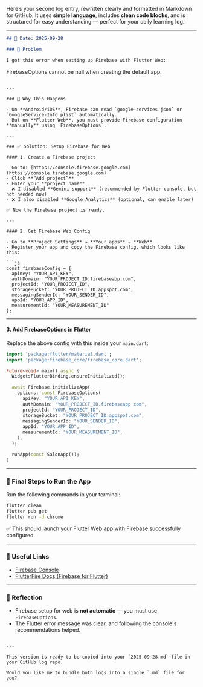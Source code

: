 Here’s your second log entry, rewritten clearly and formatted in Markdown for GitHub. It uses **simple language**, includes **clean code blocks**, and is structured for easy understanding — perfect for your daily learning log.

---

```markdown
## 📅 Date: 2025-09-28

### 🐞 Problem

I got this error when setting up Firebase with Flutter Web:

```

FirebaseOptions cannot be null when creating the default app.

````

---

### 🧠 Why This Happens

- On **Android/iOS**, Firebase can read `google-services.json` or `GoogleService-Info.plist` automatically.
- But on **Flutter Web**, you must provide Firebase configuration **manually** using `FirebaseOptions`.

---

### ✅ Solution: Setup Firebase for Web

#### 1. Create a Firebase project

- Go to: [https://console.firebase.google.com](https://console.firebase.google.com)
- Click **“Add project”**
- Enter your **project name**
- ❌ I disabled **Gemini support** (recommended by Flutter console, but not needed now)
- ❌ I also disabled **Google Analytics** (optional, can enable later)

✅ Now the Firebase project is ready.

---

#### 2. Get Firebase Web Config

- Go to **Project Settings** → **Your apps** → **Web**
- Register your app and copy the Firebase config, which looks like this:

```js
const firebaseConfig = {
  apiKey: "YOUR_API_KEY",
  authDomain: "YOUR_PROJECT_ID.firebaseapp.com",
  projectId: "YOUR_PROJECT_ID",
  storageBucket: "YOUR_PROJECT_ID.appspot.com",
  messagingSenderId: "YOUR_SENDER_ID",
  appId: "YOUR_APP_ID",
  measurementId: "YOUR_MEASUREMENT_ID"
};
````

---

#### 3. Add FirebaseOptions in Flutter

Replace the above config with this inside your `main.dart`:

```dart
import 'package:flutter/material.dart';
import 'package:firebase_core/firebase_core.dart';

Future<void> main() async {
  WidgetsFlutterBinding.ensureInitialized();

  await Firebase.initializeApp(
    options: const FirebaseOptions(
      apiKey: "YOUR_API_KEY",
      authDomain: "YOUR_PROJECT_ID.firebaseapp.com",
      projectId: "YOUR_PROJECT_ID",
      storageBucket: "YOUR_PROJECT_ID.appspot.com",
      messagingSenderId: "YOUR_SENDER_ID",
      appId: "YOUR_APP_ID",
      measurementId: "YOUR_MEASUREMENT_ID",
    ),
  );

  runApp(const SalonApp());
}
```

---

### 🚀 Final Steps to Run the App

Run the following commands in your terminal:

```bash
flutter clean
flutter pub get
flutter run -d chrome
```

✅ This should launch your Flutter Web app with Firebase successfully configured.

---

### 🔗 Useful Links

* [Firebase Console](https://console.firebase.google.com)
* [FlutterFire Docs (Firebase for Flutter)](https://firebase.flutter.dev)

---

### 🧘 Reflection

* Firebase setup for web is **not automatic** — you must use `FirebaseOptions`.
* The Flutter error message was clear, and following the console's recommendations helped.

```

---

This version is ready to be copied into your `2025-09-28.md` file in your GitHub log repo.

Would you like me to bundle both logs into a single `.md` file for you?
```
